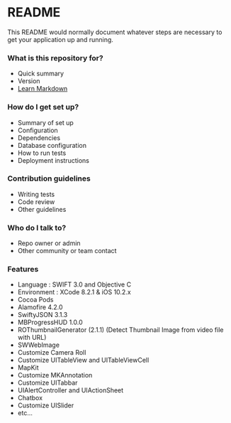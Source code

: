 # README #

This README would normally document whatever steps are necessary to get your application up and running.

### What is this repository for? ###

* Quick summary
* Version
* [Learn Markdown](https://bitbucket.org/tutorials/markdowndemo)

### How do I get set up? ###

* Summary of set up
* Configuration
* Dependencies
* Database configuration
* How to run tests
* Deployment instructions

### Contribution guidelines ###

* Writing tests
* Code review
* Other guidelines

### Who do I talk to? ###

* Repo owner or admin
* Other community or team contact

### Features

* Language : SWIFT 3.0 and Objective C
* Environment : XCode 8.2.1 & iOS 10.2.x
* Cocoa Pods
* Alamofire 4.2.0
* SwiftyJSON 3.1.3
* MBProgressHUD 1.0.0
* ROThumbnailGenerator (2.1.1) (Detect Thumbnail Image from video file with URL)
* SWWebImage
* Customize Camera Roll
* Customize UITableView and UITableViewCell
* MapKit
* Customize MKAnnotation
* Customize UITabbar
* UIAlertController and UIActionSheet
* Chatbox
* Customize UISlider
* etc...